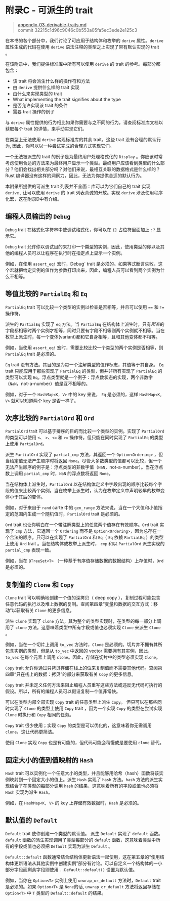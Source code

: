 # 附录C - 可派生的 trait

> [appendix-03-derivable-traits.md][appendix-03]
><br />
> commit 32215c1d96c9046c0b553a05fa5ec3ede2e125c3

[appendix-03]: https://github.com/rust-lang/book/blob/master/2018-edition/src/appendix-03-derivable-traits.md

在本书的各个部分中，我们讨论了可应用于结构体和枚举的 `derive` 属性。`derive` 属性生成的代码在使用 `derive` 语法注释的类型之上实现了带有默认实现的 trait 。

在该附录中，我们提供标准库中所有可以使用 `derive` 的 trait 的参考。每部分都包含：

* 该 trait 将会派生什么样的操作符和方法
* 由 `derive` 提供什么样的 trait 实现
* 由什么来实现类型的 trait
* What implementing the trait signifies about the type
* 是否允许实现该 trait 的条件
* 需要 trait 操作的例子

与 `derive` 属性提供的行为相比如果你需要与之不同的行为，请查阅标准库文档以获取每个 trait 的详情，来手动实现它们。 

在类型上无法使用 `derive` 实现标准库的其余 trait。这些 trait 没有合理的默认行为, 因此，你可以以一种尝试完成的合理方式实现它们。

一个无法被派生的 trait 的例子是为最终用户处理格式化的 `Display` 。你应该时常考虑使用合适的方法来为最终用户显示一个类型。最终用户应该看到类型的什么部分？他们会找出相关部分吗？对他们来说，最相互关联的数据格式是什么样的？Rust 编译器没有这样的洞察力，因此，无法为你提供合适的默认行为。

本附录所提供的可派生 trait 列表并不全面：库可以为它们自己的 trait 实现 `derive` , 让可以使用 `derive` 的 trait 列表真诚的开放。实现 `derive` 涉及使用程序化宏，这在附录D中有介绍。

## 编程人员输出的 `Debug`

`Debug` trait 在格式化字符串中使调试格式化，你可以在 `{}` 占位符里面加上 `:?` 显示它。

`Debug` trait 允许你以调试目的来打印一个类型的实例，因此，使用类型的你以及其他的编程人员可以让程序在执行时在指定点上显示一个实例。

例如，在使用 `assert_eq!` 宏时，Debug` trait 是必须的。如果等式断言失败，这个宏就把给定实例的值作为参数打印出来，因此，编程人员可以看到两个实例为什么不相等。

## 等值比较的 `PartialEq` 和 `Eq`

`PartialEq` trait 可以比较一个类型的实例以检查是否相等，并且可以使用 `==` 和 `!=` 操作符。

派生的 `PartialEq` 实现了 `eq` 方法。当 `PartialEq` 在结构体上派生时，只有*所有*的字段都相等时两个实例才相等，同时只要有字段不相等则两个实例就不相等。当在枚举上派生时，每一个变体(variant)都和它自身相等，且和其他变体都不相等。

例如，当使用 `assert_eq!` 宏时，需要比较比较一个类型的两个实例是否相等，则 `PartialEq` trait 是必须的。

`Eq` trait 没有方法。其目的是为每一个注解类型的值作标志，其值等于其自身。 `Eq` trait 只能应用于那些实现了 `PartialEq` 的类型，但并非所有实现了 `PartialEq` 的类型可以实现 `Eq`。浮点类型就是一个例子：浮点数状态的实现，两个非数字（`NaN`，not-a-number）值是互不相等的。

例如，对于一个 `HashMap<K, V>` 中的 key 来说， `Eq` 是必须的，这样 `HashMap<K, V>` 就可以知道两个 key 是否一样了。

## 次序比较的 `PartialOrd` 和 `Ord`

`PartialOrd` trait 可以基于排序的目的而比较一个类型的实例。实现了 `PartialOrd` 的类型可以使用 `<`、 `>`、`<=` 和 `>=` 操作符。但只能在同时实现了 `PartialEq` 的类型上使用 `PartialOrd`。 

派生 `PartialOrd` 实现了 `partial_cmp` 方法，其返回一个 `Option<Ordering>` ，但当给定值无法产生顺序时将返回 `None`。尽管大多数类型的值都可以比较，但一个无法产生顺序的例子是：浮点类型的非数字值（`NaN`，not-a-number）。当在浮点数上调用 `partial_cmp` 时，`NaN` 的浮点数将返回 `None`。

当在结构体上派生时，`PartialOrd` 以在结构体定义中字段出现的顺序比较每个字段的值来比较两个实例。当在枚举上派生时，认为在枚举定义中声明较早的枚举变体小于其后的变体。

例如，对于来自于 `rand` carte 中的 `gen_range` 方法来说，当在一个大值和小值指定的范围内生成一个随机值时，`PartialOrd` trait 是必须的。

`Ord` trait 也让你明白在一个带注解类型上的任意两个值存在有效顺序。`Ord` trait 实现了 `cmp` 方法，它返回一个 `Ordering` 而不是 `Option<Ordering>`，因为总存在一个合法的顺序。只可以在实现了 `PartialOrd` 和 `Eq`（ `Eq` 依赖 `PartialEq` ）的类型上使用 `Ord` trait 。当在结构体或枚举上派生时， `cmp` 和以 `PartialOrd` 派生实现的 `partial_cmp` 表现一致。

例如，当在 `BTreeSet<T>` （一种基于有序值存储数据的数据结构）上存值时，`Ord` 是必须的。

## 复制值的 `Clone` 和 `Copy`

`Clone` trait 可以明确地创建一个值的深拷贝（ deep copy ），复制过程可能包含任意代码的执行以及堆上数据的复制。查阅第四章“变量和数据的交互方式：移动”以获取有关 `Clone` 的更多信息。

派生 `Clone` 实现了 `clone` 方法，其为整个的类型实现时，在类型的每一部分上调用了 `clone` 方法。这意味着类型中所有字段或值也必须实现 `Clone` 来派生 `Clone` 。

例如，当在一个切片上调用 `to_vec` 方法时，`Clone` 是必须的。切片并不拥有其所包含实例的类型，但是从 `to_vec` 中返回的 vector 需要拥有其实例，因此，`to_vec` 在每个元素上调用 `clone`。因此，存储在切片中的类型必须实现 `Clone`。

`Copy` trait 允许你通过只拷贝存储在栈上的位来复制值而不需要其他代码。查阅第四章“只在栈上的数据：拷贝”的部分来获取有关 `Copy` 的更多信息。

`Copy` trait 并未定义任何方法来阻止编程人员重写这些方法或违反无代码可执行的假设。所以，所有的编程人员可以假设复制一个值非常快。

可以在类型内部全部实现 `Copy` trait 的任意类型上派生 `Copy`。 但只可以在那些同时实现了 `Clone` 的类型上使用 `Copy` trait ，因为一个实现 `Copy` 的类型在尝试实现 `Clone` 时执行和 `Copy` 相同的任务。

`Copy` trait 很少使用；实现 `Copy` 的类型是可以优化的，这意味着你无需调用 `clone`，这让代码更简洁。

使用 `Clone` 实现 `Copy` 也是有可能的，但代码可能会稍慢或是要使用 `clone` 替代。

## 固定大小的值到值映射的 `Hash`

`Hash` trait 可以实例化一个任意大小的类型，并且能够用哈希（hash）函数将该实例映射到一个固定大小的值上。派生 `Hash` 实现了 `hash` 方法。`hash` 方法的派生实现结合了在类型的每部分调用 `hash` 的结果，这意味着所有的字段或值也必须将 `Hash` 实现为派生 `Hash`。 

例如，在 `HashMap<K, V>` 的 key 上存储有效数据时，`Hash` 是必须的。

## 默认值的 `Default`

`Default` trait 使你创建一个类型的默认值。 派生 `Default` 实现了 `default` 函数。`default` 函数的派生实现调用了类型每部分的 `default` 函数，这意味着类型中所有的字段或值也必须把 `Default` 实现为派生 `Default` 。

`Default::default` 函数通常结合结构体更新语法一起使用，这在第五章的“使用结构体更新语法从其他实例中创建实例”部分有讨论。可以自定义一个结构体的一小部分字段而剩余字段则使用 `..Default::default()` 设置为默认值。

例如，当你在 `Option<T>` 实例上使用 `unwrap_or_default` 方法时，`Default` trait是必须的。如果 `Option<T>` 是 `None`的话, `unwrap_or_default` 方法将返回存储在 `Option<T>` 中 `T` 类型的 `Default::default` 的结果。

